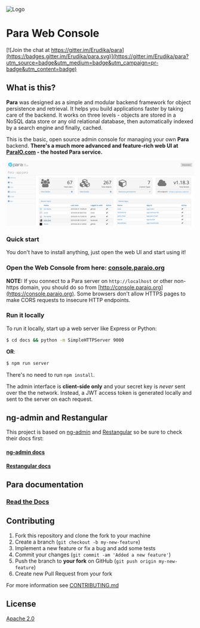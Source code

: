 ![Logo](https://s3-eu-west-1.amazonaws.com/org.paraio/para.png)

# Para Web Console

[![Join the chat at https://gitter.im/Erudika/para](https://badges.gitter.im/Erudika/para.svg)](https://gitter.im/Erudika/para?utm_source=badge&utm_medium=badge&utm_campaign=pr-badge&utm_content=badge)

## What is this?

**Para** was designed as a simple and modular backend framework for object persistence and retrieval.
It helps you build applications faster by taking care of the backend. It works on three levels -
objects are stored in a NoSQL data store or any old relational database, then automatically indexed
by a search engine and finally, cached.

This is the basic, open source admin console for managing your own **Para** backend. 
**There's a much more advanced and feature-rich web UI at [ParaIO.com](https://paraio.com) - the hosted Para service.**

![screenshot](docs/images/grab.png)

### Quick start

You don't have to install anything, just open the web UI and start using it!

### Open the Web Console from here: [console.paraio.org](https://console.paraio.org)

**NOTE:** If you connect to a Para server on `http://localhost` or other non-https domain, you should do so from 
[http://console.paraio.org](https://console.paraio.org). Some browsers don't allow HTTPS pages to make CORS requests to 
insecure HTTP endpoints.

### Run it locally

To run it locally, start up a web server like Express or Python:
```sh
$ cd docs && python -m SimpleHTTPServer 9000
```
**OR**:
```sh
$ npm run server
```
There's no need to run `npm install`.

The admin interface is **client-side only** and your secret key is *never* sent over the the network. Instead,
a JWT access token is generated locally and sent to the server on each request.

## ng-admin and Restangular

This project is based on [ng-admin](https://github.com/marmelab/ng-admin) and [Restangular](https://github.com/mgonto/restangular)
so be sure to check their docs first:

#### [ng-admin docs](http://ng-admin-book.marmelab.com)

#### [Restangular docs](https://github.com/mgonto/restangular#table-of-contents)

## Para documentation

### [Read the Docs](https://paraio.org/docs)

## Contributing

1. Fork this repository and clone the fork to your machine
2. Create a branch (`git checkout -b my-new-feature`)
3. Implement a new feature or fix a bug and add some tests
4. Commit your changes (`git commit -am 'Added a new feature'`)
5. Push the branch to **your fork** on GitHub (`git push origin my-new-feature`)
6. Create new Pull Request from your fork

For more information see [CONTRIBUTING.md](https://github.com/Erudika/para/blob/master/CONTRIBUTING.md)

## License
[Apache 2.0](LICENSE)

